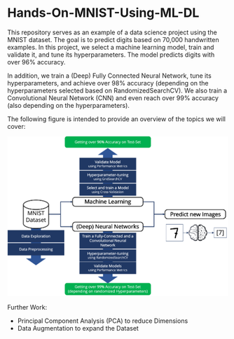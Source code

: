 # Hands-On-MNIST-Using-ML-DL

This repository serves as an example of a data science project using the MNIST dataset. The goal is to predict digits based on 70,000 handwritten examples. In this project, we select a machine learning model, train and validate it, and tune its hyperparameters. The model predicts digits with over 96% accuracy.

In addition, we train a (Deep) Fully Connected Neural Network, tune its hyperparameters, and achieve over 98% accuracy (depending on the hyperparameters selected based on RandomizedSearchCV). We also train a Convolutional Neural Network (CNN) and even reach over 99% accuracy (also depending on the hyperparameters).

The following figure is intended to provide an overview of the topics we will cover:

![Project Overview](images/project_overview.png)

Further Work:
- Principal Component Analysis (PCA) to reduce Dimensions
- Data Augmentation to expand the Dataset
